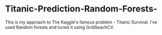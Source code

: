 # Titanic-Prediction-Random-Forests-
This is my approach to The Kaggle's famous problem - Titanic Survival. I've used Random forests and tuned it using GridSeachCV.
